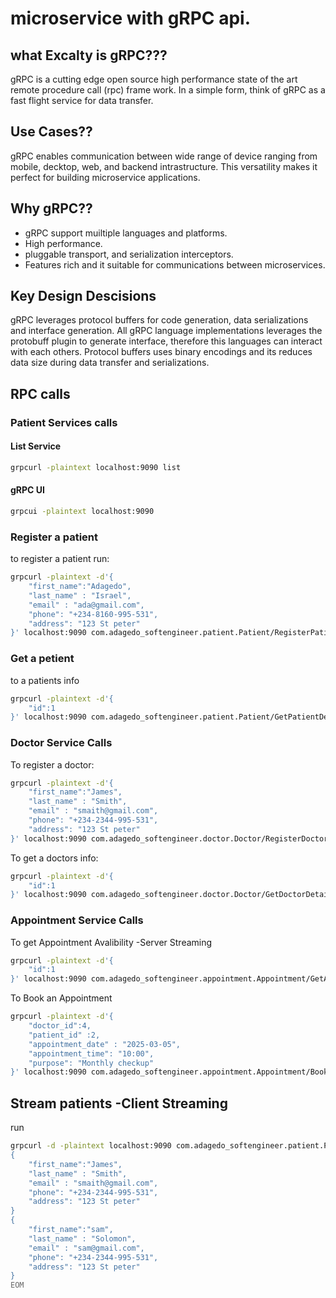# microservice with gRPC api.

## what Excalty is gRPC???

gRPC is a cutting edge open source high performance state of the art remote procedure call (rpc) frame work. 
In a simple form, think of gRPC as a fast flight service for data transfer.

## Use Cases??

gRPC enables communication between wide range of device ranging from mobile, decktop, web, and backend intrastructure. This versatility makes it perfect for building microservice applications.

## Why gRPC??

- gRPC support muiltiple languages and platforms.
- High performance.
- pluggable transport, and serialization interceptors.
- Features rich and it suitable for communications between microservices. 

## Key Design Descisions

gRPC leverages protocol buffers for code generation, data serializations and interface generation.
All gRPC language implementations leverages the protobuff plugin to generate interface, therefore this languages can interact with each others.
Protocol buffers uses binary encodings and its reduces data size during data transfer and serializations.

## RPC calls

### Patient Services calls

#### List Service 
```bash
grpcurl -plaintext localhost:9090 list
```

#### gRPC UI 
```bash
grpcui -plaintext localhost:9090
```

### Register a patient

to register a patient run:

```bash
grpcurl -plaintext -d'{
    "first_name":"Adagedo", 
    "last_name" : "Israel", 
    "email" : "ada@gmail.com",
    "phone": "+234-8160-995-531", 
    "address": "123 St peter"
}' localhost:9090 com.adagedo_softengineer.patient.Patient/RegisterPatient
```

### Get a petient
to a patients info

```bash
grpcurl -plaintext -d'{
    "id":1
}' localhost:9090 com.adagedo_softengineer.patient.Patient/GetPatientDetails
```

### Doctor Service Calls

To register a doctor:

```bash
grpcurl -plaintext -d'{
    "first_name":"James", 
    "last_name" : "Smith", 
    "email" : "smaith@gmail.com",
    "phone": "+234-2344-995-531", 
    "address": "123 St peter"
}' localhost:9090 com.adagedo_softengineer.doctor.Doctor/RegisterDoctor
```

To get a doctors info:
```bash
grpcurl -plaintext -d'{
    "id":1
}' localhost:9090 com.adagedo_softengineer.doctor.Doctor/GetDoctorDetails
```

### Appointment Service Calls

To get Appointment Avalibility -Server Streaming

```bash
grpcurl -plaintext -d'{
    "id":1
}' localhost:9090 com.adagedo_softengineer.appointment.Appointment/GetAppointmentAvalibility
```

To Book an Appointment

```bash
grpcurl -plaintext -d'{
    "doctor_id":4, 
    "patient_id" :2, 
    "appointment_date" : "2025-03-05",
    "appointment_time": "10:00", 
    "purpose": "Monthly checkup"
}' localhost:9090 com.adagedo_softengineer.appointment.Appointment/BookAppointment
```

## Stream patients -Client Streaming

run 
```bash
grpcurl -d -plaintext localhost:9090 com.adagedo_softengineer.patient.Patient/StreamPatients <<EOM
{
    "first_name":"James", 
    "last_name" : "Smith", 
    "email" : "smaith@gmail.com",
    "phone": "+234-2344-995-531", 
    "address": "123 St peter"
} 
{
    "first_name":"sam", 
    "last_name" : "Solomon", 
    "email" : "sam@gmail.com",
    "phone": "+234-2344-995-531", 
    "address": "123 St peter"
} 
EOM
```
